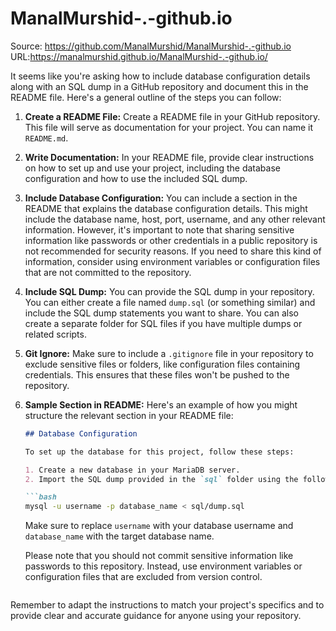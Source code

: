 # ManalMurshid-.-github.io

Source: https://github.com/ManalMurshid/ManalMurshid-.-github.io
URL:https://manalmurshid.github.io/ManalMurshid-.-github.io/

It seems like you're asking how to include database configuration details along with an SQL dump in a GitHub repository and document this in the README file. Here's a general outline of the steps you can follow:

1. **Create a README File:**
   Create a README file in your GitHub repository. This file will serve as documentation for your project. You can name it `README.md`.

2. **Write Documentation:**
   In your README file, provide clear instructions on how to set up and use your project, including the database configuration and how to use the included SQL dump.

3. **Include Database Configuration:**
   You can include a section in the README that explains the database configuration details. This might include the database name, host, port, username, and any other relevant information. However, it's important to note that sharing sensitive information like passwords or other credentials in a public repository is not recommended for security reasons. If you need to share this kind of information, consider using environment variables or configuration files that are not committed to the repository.

4. **Include SQL Dump:**
   You can provide the SQL dump in your repository. You can either create a file named `dump.sql` (or something similar) and include the SQL dump statements you want to share. You can also create a separate folder for SQL files if you have multiple dumps or related scripts.

5. **Git Ignore:**
   Make sure to include a `.gitignore` file in your repository to exclude sensitive files or folders, like configuration files containing credentials. This ensures that these files won't be pushed to the repository.

6. **Sample Section in README:**
   Here's an example of how you might structure the relevant section in your README file:

   ```markdown
   ## Database Configuration

   To set up the database for this project, follow these steps:

   1. Create a new database in your MariaDB server.
   2. Import the SQL dump provided in the `sql` folder using the following command:

   ```bash
   mysql -u username -p database_name < sql/dump.sql
   ```

   Make sure to replace `username` with your database username and `database_name` with the target database name.

   Please note that you should not commit sensitive information like passwords to this repository. Instead, use environment variables or configuration files that are excluded from version control.
   ```

Remember to adapt the instructions to match your project's specifics and to provide clear and accurate guidance for anyone using your repository.
